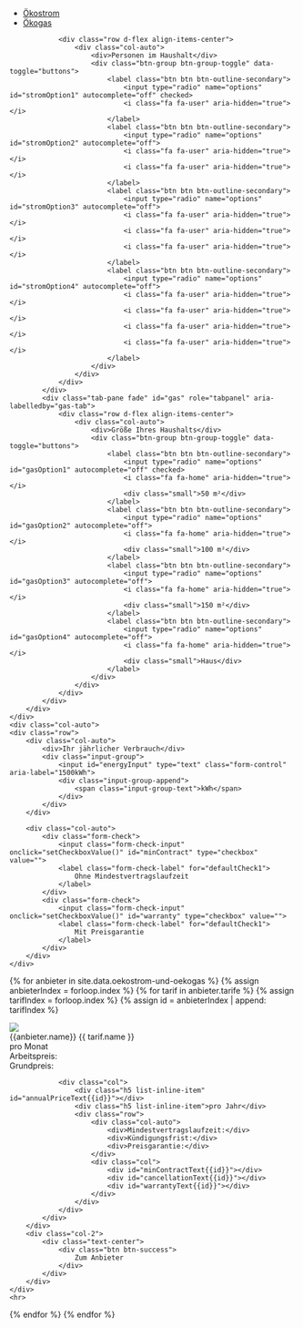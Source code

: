 <ul class="nav nav-tabs" id="myTab" role="tablist">
    <li class="nav-item">
        <a class="nav-link active" id="strom-tab" data-toggle="tab" href="#strom" role="tab" aria-controls="strom"
            aria-selected="true">Ökostrom</a>
    </li>
    <li class="nav-item">
        <a class="nav-link" id="gas-tab" data-toggle="tab" href="#gas" role="tab" aria-controls="gas"
            aria-selected="false">Ökogas</a>
    </li>
</ul>
<div class="row">
    <div class="col-autp">
        <div class="tab-content">
            <div class="tab-pane fade show active" id="strom" role="tabpanel" aria-labelledby="strom-tab">

                <div class="row d-flex align-items-center">
                    <div class="col-auto">
                        <div>Personen im Haushalt</div>
                        <div class="btn-group btn-group-toggle" data-toggle="buttons">
                            <label class="btn btn btn-outline-secondary">
                                <input type="radio" name="options" id="stromOption1" autocomplete="off" checked>
                                <i class="fa fa-user" aria-hidden="true"></i>
                            </label>
                            <label class="btn btn btn-outline-secondary">
                                <input type="radio" name="options" id="stromOption2" autocomplete="off">
                                <i class="fa fa-user" aria-hidden="true"></i>
                                <i class="fa fa-user" aria-hidden="true"></i>
                            </label>
                            <label class="btn btn btn-outline-secondary">
                                <input type="radio" name="options" id="stromOption3" autocomplete="off">
                                <i class="fa fa-user" aria-hidden="true"></i>
                                <i class="fa fa-user" aria-hidden="true"></i>
                                <i class="fa fa-user" aria-hidden="true"></i>
                            </label>
                            <label class="btn btn btn-outline-secondary">
                                <input type="radio" name="options" id="stromOption4" autocomplete="off">
                                <i class="fa fa-user" aria-hidden="true"></i>
                                <i class="fa fa-user" aria-hidden="true"></i>
                                <i class="fa fa-user" aria-hidden="true"></i>
                                <i class="fa fa-user" aria-hidden="true"></i>
                            </label>
                        </div>
                    </div>
                </div>
            </div>
            <div class="tab-pane fade" id="gas" role="tabpanel" aria-labelledby="gas-tab">
                <div class="row d-flex align-items-center">
                    <div class="col-auto">
                        <div>Größe Ihres Haushalts</div>
                        <div class="btn-group btn-group-toggle" data-toggle="buttons">
                            <label class="btn btn btn-outline-secondary">
                                <input type="radio" name="options" id="gasOption1" autocomplete="off" checked>
                                <i class="fa fa-home" aria-hidden="true"></i>
                                <div class="small">50 m²</div>
                            </label>
                            <label class="btn btn btn-outline-secondary">
                                <input type="radio" name="options" id="gasOption2" autocomplete="off">
                                <i class="fa fa-home" aria-hidden="true"></i>
                                <div class="small">100 m²</div>
                            </label>
                            <label class="btn btn btn-outline-secondary">
                                <input type="radio" name="options" id="gasOption3" autocomplete="off">
                                <i class="fa fa-home" aria-hidden="true"></i>
                                <div class="small">150 m²</div>
                            </label>
                            <label class="btn btn btn-outline-secondary">
                                <input type="radio" name="options" id="gasOption4" autocomplete="off">
                                <i class="fa fa-home" aria-hidden="true"></i>
                                <div class="small">Haus</div>
                            </label>
                        </div>
                    </div>
                </div>
            </div>
        </div>
    </div>
    <div class="col-auto">
    <div class="row">
        <div class="col-auto">
            <div>Ihr jährlicher Verbrauch</div>
            <div class="input-group">
                <input id="energyInput" type="text" class="form-control" aria-label="1500kWh">
                <div class="input-group-append">
                    <span class="input-group-text">kWh</span>
                </div>
            </div>
        </div>

        <div class="col-auto">
            <div class="form-check">
                <input class="form-check-input" onclick="setCheckboxValue()" id="minContract" type="checkbox" value="">
                <label class="form-check-label" for="defaultCheck1">
                    Ohne Mindestvertragslaufzeit
                </label>
            </div>
            <div class="form-check">
                <input class="form-check-input" onclick="setCheckboxValue()" id="warranty" type="checkbox" value="">
                <label class="form-check-label" for="defaultCheck1">
                    Mit Preisgarantie
                </label>
            </div>
        </div>
    </div>
</div>
</div>


{% for anbieter in site.data.oekostrom-und-oekogas %}
{% assign anbieterIndex = forloop.index %}
{% for tarif in anbieter.tarife %}
{% assign tarifIndex = forloop.index %}
{% assign id = anbieterIndex | append: tarifIndex %}

<div id="workPrice{{id}}" data-value="{{ tarif.arbeitspreis }}"></div>
<div id="basePrice{{id}}" data-value="{{ tarif.grundpreis }}"></div>
<div id="minContract{{id}}" data-value="{{ tarif.minContract }}"></div>
<div id="cancellation{{id}}" data-value="{{ tarif.cancellation }}"></div>
<div id="warranty{{id}}" data-value="{{ tarif.warranty }}"></div>
<div id="type{{id}}" data-value="{{ tarif.typ }}"></div>

<div class="tarife-table mb-4" id="{{id}}">
    <div class="row p-2 d-flex align-items-center">
        <div class="col-3">
            <img src="{{ anbieter.logo }}" class="img-fluid">
        </div>
        <div class="col-7">
            <div class="row">
                <div class="h4">{{anbieter.name}} {{ tarif.name }}</div>
            </div>
            <div class="row">
                <div class="col-auto">
                    <div class="h5 list-inline-item" id="monthlyPriceText{{id}}"></div>
                    <div class="h5 list-inline-item">pro Monat</div>
                    <div class="row">
                        <div class="col-auto">
                            <div>Arbeitspreis:</div>
                            <div>Grundpreis:</div>
                        </div>
                        <div class="col">
                            <div id="workPriceText{{id}}"></div>
                            <div id="basePriceText{{id}}"></div>
                        </div>
                    </div>
                </div>

                <div class="col">
                    <div class="h5 list-inline-item" id="annualPriceText{{id}}"></div>
                    <div class="h5 list-inline-item">pro Jahr</div>
                    <div class="row">
                        <div class="col-auto">
                            <div>Mindestvertragslaufzeit:</div>
                            <div>Kündigungsfrist:</div>
                            <div>Preisgarantie:</div>
                        </div>
                        <div class="col">
                            <div id="minContractText{{id}}"></div>
                            <div id="cancellationText{{id}}"></div>
                            <div id="warrantyText{{id}}"></div>
                        </div>
                    </div>
                </div>
            </div>
        </div>
        <div class="col-2">
            <div class="text-center">
                <div class="btn btn-success">
                    Zum Anbieter
                </div>
            </div>
        </div>
    </div>
    <hr>
</div>
{% endfor %}
{% endfor %}